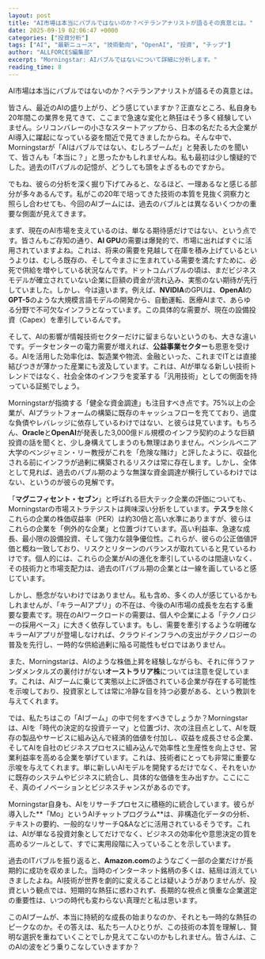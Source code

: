 ```yaml
---
layout: post
title: "AI市場は本当にバブルではないのか？ベテランアナリストが語るその真意とは。"
date: 2025-09-19 02:06:47 +0000
categories: ["投資分析"]
tags: ["AI", "最新ニュース", "技術動向", "OpenAI", "投資", "チップ"]
author: "ALLFORCES編集部"
excerpt: "Morningstar: AIバブルではないについて詳細に分析します。"
reading_time: 8
---
```


AI市場は本当にバブルではないのか？ベテランアナリストが語るその真意とは。

皆さん、最近のAIの盛り上がり、どう感じていますか？正直なところ、私自身も20年間この業界を見てきて、ここまで急速な変化と熱狂はそう多く経験していません。シリコンバレーの小さなスタートアップから、日本の名だたる大企業がAI導入に躍起になっている姿を間近で見てきましたからね。そんな中で、Morningstarが「AIはバブルではない、むしろブームだ」と発表したのを聞いて、皆さんも「本当に？」と思ったかもしれませんね。私も最初は少し懐疑的でした。過去のITバブルの記憶が、どうしても頭をよぎるものですから。

でもね、彼らの分析を深く掘り下げてみると、なるほど、一理あるなと感じる部分が多々あるんです。私がこの20年で培ってきた技術の本質を見抜く洞察力と照らし合わせても、今回のAIブームには、過去のバブルとは異なるいくつかの重要な側面が見えてきます。

まず、現在のAI市場を支えているのは、単なる期待感だけではない、という点です。皆さんもご存知の通り、**AI GPU**の需要は爆発的で、市場に出ればすぐに活用されていますよね。これは、将来の需要を見越して在庫を積み上げているというよりは、むしろ既存の、そして今まさに生まれている需要を満たすために、必死で供給を増やしている状況なんです。ドットコムバブルの頃は、まだビジネスモデルが確立されていない企業に巨額の資金が流れ込み、実態のない期待が先行していました。しかし、今は違います。例えば、**NVIDIA**のGPUは、**OpenAI**の**GPT-5**のような大規模言語モデルの開発から、自動運転、医療AIまで、あらゆる分野で不可欠なインフラとなっています。この具体的な需要が、現在の設備投資（Capex）を牽引しているんです。

そして、AIの影響が情報技術セクターだけに留まらないというのも、大きな違いです。データセンターの電力需要が増えれば、**公益事業セクター**も恩恵を受ける。AIを活用した効率化は、製造業や物流、金融といった、これまでITとは直接結びつきが薄かった産業にも波及しています。これは、AIが単なる新しい技術トレンドではなく、社会全体のインフラを変革する「汎用技術」としての側面を持っている証拠でしょう。

Morningstarが指摘する「健全な資金調達」も注目すべき点です。75%以上の企業が、AIプラットフォームの構築に既存のキャッシュフローを充てており、過度な負債やレバレッジに依存しているわけではない、と彼らは見ています。もちろん、**Oracle**と**OpenAI**が発表した3,000億ドル規模のインフラ契約のような巨額投資の話を聞くと、少し身構えてしまうのも無理はありません。ペンシルベニア大学のベンジャミン・リー教授がこれを「危険な賭け」と評したように、収益化される前にインフラが過剰に構築されるリスクは常に存在します。しかし、全体として見れば、過去のバブル期のような無謀な資金調達が横行しているわけではない、というのが彼らの見解です。

「**マグニフィセント・セブン**」と呼ばれる巨大テック企業の評価についても、Morningstarの市場ストラテジストは興味深い分析をしています。**テスラ**を除くこれらの企業の株価収益率（PER）は約30倍と高い水準にありますが、彼らはこれらの企業を「例外的な企業」と位置づけています。高い利益率、急速な成長、最小限の設備投資、そして強力な競争優位性。これらが、彼らの公正価値評価と概ね一致しており、リスクとリターンのバランスが取れていると見ているわけです。個人的には、これらの企業がAIの進化を牽引しているのは間違いなく、その技術力と市場支配力は、過去のITバブル期の企業とは一線を画していると感じています。

しかし、懸念がないわけではありません。私も含め、多くの人が感じているかもしれませんが、「キラーAIアプリ」の不在は、今後のAI市場の成長を左右する重要な要素です。現在のAIワークロードの需要は、個人や企業による「テクノロジーの採用ペース」に大きく依存しています。もし、需要を牽引するような明確なキラーAIアプリが登場しなければ、クラウドインフラへの支出がテクノロジーの普及を先行し、一時的な供給過剰に陥る可能性もゼロではありません。

また、Morningstarは、AIのような株価上昇を経験しながらも、それに伴うファンダメンタルズの裏付けがない**オーストラリア株**については注意を促しています。これは、AIブームに乗じて実態以上に評価されている企業が存在する可能性を示唆しており、投資家としては常に冷静な目を持つ必要がある、という教訓を与えてくれます。

では、私たちはこの「AIブーム」の中で何をすべきでしょうか？Morningstarは、AIを「時代の決定的な投資テーマ」と位置づけ、次の注目点として、AIを既存の製品やサービスに組み込んで経済的価値を付加し、収益を成長させる企業、そしてAIを自社のビジネスプロセスに組み込んで効率性と生産性を向上させ、営業利益率を高める企業を挙げています。これは、技術者にとっても非常に重要な示唆を与えてくれます。単に新しいAIモデルを開発するだけでなく、それをいかに既存のシステムやビジネスに統合し、具体的な価値を生み出すか。ここにこそ、真のイノベーションとビジネスチャンスがあるのです。

Morningstar自身も、AIをリサーチプロセスに積極的に統合しています。彼らが導入した**「Mo」というAIチャットプログラム**は、非構造化データの分析、テキストの要約、一般的なリサーチQ&Aなどに活用されているそうです。これは、AIが単なる投資対象としてだけでなく、ビジネスの効率化や意思決定の質を高めるツールとして、すでに実用段階に入っていることを示しています。

過去のITバブルを振り返ると、**Amazon.com**のようなごく一部の企業だけが長期的に成功を収めました。当時のインターネット銘柄の多くは、結局は消えていきましたよね。AI技術が世界を劇的に変えることは疑いようがありませんが、投資という観点では、短期的な熱狂に惑わされず、長期的な視点と慎重な企業選定の重要性は、いつの時代も変わらない真理だと私は思います。

このAIブームが、本当に持続的な成長の始まりなのか、それとも一時的な熱狂のピークなのか。その答えは、私たち一人ひとりが、この技術の本質を理解し、賢明な選択を重ねていくことでしか見えてこないのかもしれません。皆さんは、このAIの波をどう乗りこなしていきますか？

